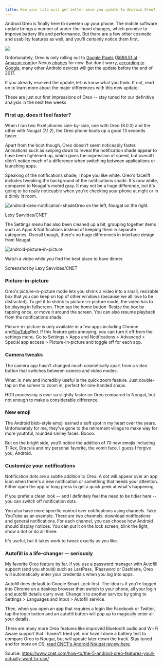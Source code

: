 ```yaml
---
title: How your life will get better once you update to Android Oreo?
---
```


Android Oreo is finally here to sweeten up your phone. The mobile software update brings a number of under-the-hood changes, which promise to improve battery life and performance. But there are a few other cosmetic and usability features as well, and you'll certainly notice them first.

![](http://nooknaan.com/wp-content/uploads/2017/03/1-3-400x240.jpg)

Unfortunately, Oreo is only rolling out to [Google Pixels](https://www.cnet.com/products/google-pixel/review/) \([$686.51 at Amazon.com](https://dw.cbsi.com/redir?assetguid=0ff8dea3-c9fc-4b90-8569-46b7e7682468&contype=magnet_article&destUrl=http%3A%2F%2Ftarget.georiot.com%2FProxy.ashx%3Ftsid%3D15276%26dtb%3D1%26GR_URL%3Dhttps%253A%252F%252Fwww.amazon.com%252FGoogle-Pixel-Phone-128-GB%252Fdp%252FB01LZ2SO4L%253Fpsc%253D1%2526SubscriptionId%253DAKIAJ3NOW7JKGQLTEY4A%2526tag%253Dcnet-api-20%2526linkCode%253Dxm2%2526camp%253D2025%2526creative%253D165953%2526creativeASIN%253DB01LZ2SO4L%2526ascsubtag%253D___VIEW_GUID___&devicetype=desktop&ltype=mlst&merid=300346&mfgid=222493&pagetype=article&pdguid=a371eb6f-eb47-4bf0-8ba9-8cd328d5402f&sc=US&siteid=1&sl=en&topicbrcrm=Mobile%3APhones&rsid=cbsicnetglobalsite&ttag=amazon&channelid=5&assettitle=google-pixel-128gb-quite-black&ctype=cpc&cval=60&seourl=https%3A%2F%2Fwww.cnet.com%2Fhow-to%2Fgoogle-pixel%2F&topicguid=1c5a20d4-c387-11e2-8208-0291187b029a)\)or Nexus [phones](https://www.cnet.com/topics/phones/) for now. But don't worry, [according to Google](https://www.cnet.com/news/android-oreo-is-here/), many other Android devices will get the update before the end of 2017.

If you already received the update, let us know what you think. If not, read on to learn more about the major differences with this new update.

These are just our first impressions of Oreo -- stay tuned for our definitive analysis in the next few weeks.

### First up, does it feel faster?

When I ran two Pixel phones side-by-side, one with Oreo \(8.0.0\) and the other with Nougat \(7.1.2\), the Oreo phone boots up a good 13 seconds faster.

Apart from the boot though, Oreo doesn't seem noticeably faster.  Animations such as swiping down to reveal the notification shade appear to have been tightened up, which gives the impression of speed, but overall I didn't notice much of a difference when switching between applications or launching apps.

Speaking of the notifications shade, I hope you like white. Oreo's facelift includes tweaking the background of the notifications shade. It's now white, compared to Nougat's muted gray. It may not be a huge difference, but it's going to be really noticeable when you're checking your phone at night or in a dimly lit room.

![](https://cnet1.cbsistatic.com/img/TGFktB0gKkds-hT19SOYClE_kvg=/fit-in/x/2017/09/08/b78e301b-d85f-4a9d-86a5-e3c5c353dbd5/android-oreo-notification-shade.jpg "android-oreo-notification-shade")Oreo on the left, Nougat on the right.

Lexy Savvides/CNET

The Settings menu has also been cleaned up a bit, grouping together items such as Apps & Notifications instead of keeping them in separate categories. Overall though, there's no huge differences in interface design from Nougat.

![](https://cnet4.cbsistatic.com/img/IkFGRDH6W9PbKcVC0-i44kWLo7Y=/fit-in/370x0/2017/09/08/3ff5efce-8b5b-47ee-849f-d27c4a9e64fb/android-picture-in-picture.png "android-picture-in-picture")

Watch a video while you find the best place to have dinner.

Screenshot by Lexy Savvides/CNET

### Picture-in-picture

Oreo's picture-in-picture mode lets you shrink a video into a small, resizable box that you can keep on top of other windows \(because we all love to be distracted\). To get it to shrink to picture-in-picture mode, the video has to be playing in fullscreen. Then tap the home button. Resize the box by tapping once, or move it around the screen. You can also resume playback from the notifications shade.

Picture-in-picture is only available in a few apps including Chrome and[YouTube](https://www.cnet.com/tags/youtube/)Red. If this feature gets annoying, you can turn it off from the settings menu. Go to Settings &gt; Apps and Notifications &gt; Advanced &gt; Special app access &gt; Picture-in-picture and toggle off for each app. 

### Camera tweaks

The camera app hasn't changed much cosmetically apart from a video button that switches between camera and video modes. 

What_is_new and incredibly useful is the quick zoom feature. Just double-tap on the screen to zoom in, perfect for one-handed snaps.

HDR processing is ever so slightly faster on Oreo compared to Nougat, but not enough to make a considerable difference.

### New emoji

The Android blob-style emoji earned a soft spot in my heart over the years. Unfortunately for me, they've gone to the retirement village to make way for more youthful, rounded smiley faces. Boooo.

But on the bright side, you'll notice the addition of 70 new emojis including T-Rex, Dracula and my personal favorite, the vomit face. I guess I forgive you, Android.

### Customize your notifications

Notification dots are a subtle addition to Oreo. A dot will appear over an app icon when there's a new notification or something that needs your attention. Either open the app or long press to get a quick peek at what's happening.

If you prefer a clean look -- and I definitely feel the need to be tidier here -- you can switch off notification dots.

You also have more specific control over notifications using channels. Take YouTube as an example. There are two channels: download notifications and general notifications. For each channel, you can choose how Android should display notices. You can put it on the lock screen, blink the light, show a dot or do all three.

It's useful, but it takes work to tweak exactly as you like.

### Autofill is a life-changer -- seriously

My favorite Oreo feature by far. If you use a password manager with Autofill support \(and you should\) such as LastPass, 1Password or Dashlane, Oreo will automatically enter your credentials when you log into apps. 

Autofill does default to Google Smart Lock first. The idea is if you're logged into Chrome on a desktop browser then switch to your phone, all your login and autofill details carry over. Change it to another service by going to Settings &gt; Languages and Input &gt; Autofill service.

Then, when you open an app that requires a login like Facebook or Twitter, tap the login button and an autofill button will pop up to magically enter all your details.

There are many more Oreo features like improved Bluetooth audio and Wi-Fi Aware support that I haven't tried yet, nor have I done a battery test to compare Oreo to Nougat, but will update later down the track. Stay tuned and for more on OS, [read CNET's Android Nougat review here](https://www.cnet.com/products/google-android-nougat/review/).

Source: https://www.cnet.com/how-to/the-5-android-oreo-features-youll-actually-want-to-use/

